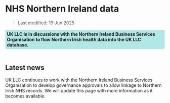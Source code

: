 # NHS Northern Ireland data
>Last modified: 19 Jun 2025
<div style="background-color: rgba(0, 178, 169, 0.3); padding: 5px; border-radius: 5px;"><strong>UK LLC is in discussions with the Northern Ireland Business Services Organisation to flow Northern Irish health data into the UK LLC database.</strong></div>  
<br>



## Latest news 
UK LLC continues to work with the Northern Ireland Business Services Organisation to develop governance approvals to allow linkage to Northern Irish NHS records. We will update this page with more information as it becomes available.





